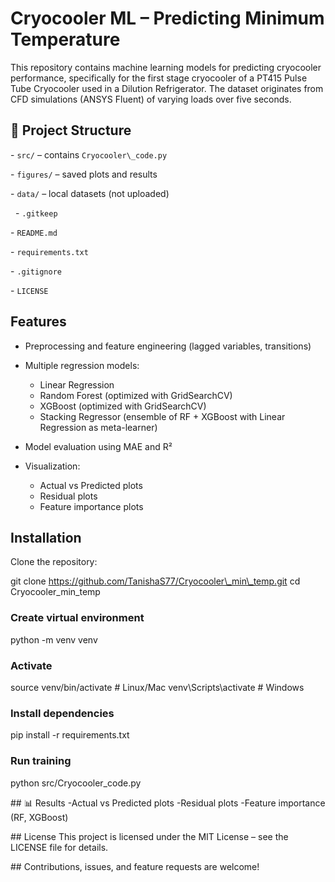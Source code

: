 # Cryocooler ML – Predicting Minimum Temperature

This repository contains machine learning models for predicting cryocooler performance, specifically for the first stage cryocooler of a PT415 Pulse Tube Cryocooler used in a Dilution Refrigerator.
The dataset originates from CFD simulations (ANSYS Fluent) of varying loads over five seconds.

## 📂 Project Structure

\- `src/` – contains `Cryocooler\_code.py`

\- `figures/` – saved plots and results

\- `data/` – local datasets (not uploaded)  

&nbsp; - `.gitkeep` 

\- `README.md`

\- `requirements.txt`

\- `.gitignore`

\- `LICENSE`



## Features

* Preprocessing and feature engineering (lagged variables, transitions)
* Multiple regression models:

  * Linear Regression
  * Random Forest (optimized with GridSearchCV)
  * XGBoost (optimized with GridSearchCV)
  * Stacking Regressor (ensemble of RF + XGBoost with Linear Regression as meta-learner)

* Model evaluation using MAE and R²
* Visualization:

  * Actual vs Predicted plots
  * Residual plots
  * Feature importance plots

## Installation

Clone the repository:

git clone https://github.com/TanishaS77/Cryocooler\_min\_temp.git
cd Cryocooler\_min\_temp

### Create virtual environment

python -m venv venv

### Activate

source venv/bin/activate   # Linux/Mac
venv\\Scripts\\activate      # Windows

### Install dependencies

pip install -r requirements.txt

### Run training

python src/Cryocooler\_code.py





\## 📊 Results
-Actual vs Predicted plots
-Residual plots
-Feature importance (RF, XGBoost)



\## License
This project is licensed under the MIT License – see the LICENSE file for details.



\## Contributions, issues, and feature requests are welcome!

